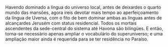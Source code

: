 ﻿Havendo dominado a língua do universo local, antes de deixardes o quarto mundo das mansões, agora ireis devotar mais tempo ao aperfeiçoamento da língua de Uversa, com o fito de bem dominar ambas as línguas antes de alcançardes Jerusém com status residencial. Todos os mortais ascendentes da sede-central do sistema até Havona são bilíngües. E então, torna-se necessário apenas ampliar o vocabulário do superuniverso; e uma ampliação maior ainda é requerida para se ter residência no Paraíso.